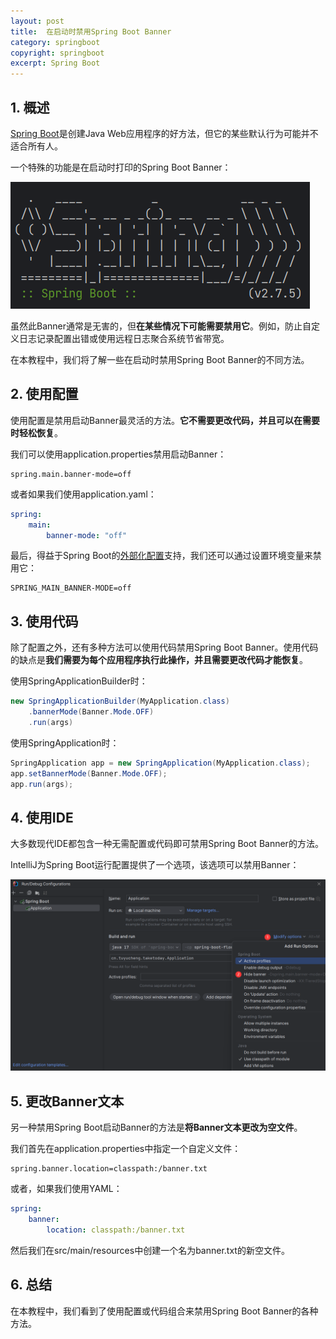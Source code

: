 ```yaml
---
layout: post
title:  在启动时禁用Spring Boot Banner
category: springboot
copyright: springboot
excerpt: Spring Boot
---
```


## 1. 概述

[Spring Boot](https://www.baeldung.com/spring-boot)是创建Java Web应用程序的好方法，但它的某些默认行为可能并不适合所有人。

一个特殊的功能是在启动时打印的Spring Boot Banner：

![](/assets/images/2023/springboot/springbootdisablebanner01.png)

虽然此Banner通常是无害的，但**在某些情况下可能需要禁用它**。例如，防止自定义日志记录配置出错或使用远程日志聚合系统节省带宽。

在本教程中，我们将了解一些在启动时禁用Spring Boot Banner的不同方法。

## 2. 使用配置

使用配置是禁用启动Banner最灵活的方法。**它不需要更改代码，并且可以在需要时轻松恢复**。

我们可以使用application.properties禁用启动Banner：

```properties
spring.main.banner-mode=off
```

或者如果我们使用application.yaml：

```yaml
spring:
    main:
        banner-mode: "off"
```

最后，得益于Spring Boot的[外部化配置](https://docs.spring.io/spring-boot/docs/current/reference/html/spring-boot-features.html#boot-features-external-config)支持，我们还可以通过设置环境变量来禁用它：

```properties
SPRING_MAIN_BANNER-MODE=off
```

## 3. 使用代码

除了配置之外，还有多种方法可以使用代码禁用Spring Boot Banner。使用代码的缺点是**我们需要为每个应用程序执行此操作，并且需要更改代码才能恢复**。

使用SpringApplicationBuilder时：

```java
new SpringApplicationBuilder(MyApplication.class)
    .bannerMode(Banner.Mode.OFF)
    .run(args)
```

使用SpringApplication时：

```java
SpringApplication app = new SpringApplication(MyApplication.class);
app.setBannerMode(Banner.Mode.OFF);
app.run(args);
```

## 4. 使用IDE

大多数现代IDE都包含一种无需配置或代码即可禁用Spring Boot Banner的方法。

IntelliJ为Spring Boot运行配置提供了一个选项，该选项可以禁用Banner：

![](/assets/images/2023/springboot/springbootdisablebanner02.png)

## 5. 更改Banner文本

另一种禁用Spring Boot启动Banner的方法是**将Banner文本更改为空文件**。

我们首先在application.properties中指定一个自定义文件：

```properties
spring.banner.location=classpath:/banner.txt
```

或者，如果我们使用YAML：

```yaml
spring:
    banner:
        location: classpath:/banner.txt
```

然后我们在src/main/resources中创建一个名为banner.txt的新空文件。

## 6. 总结

在本教程中，我们看到了使用配置或代码组合来禁用Spring Boot Banner的各种方法。